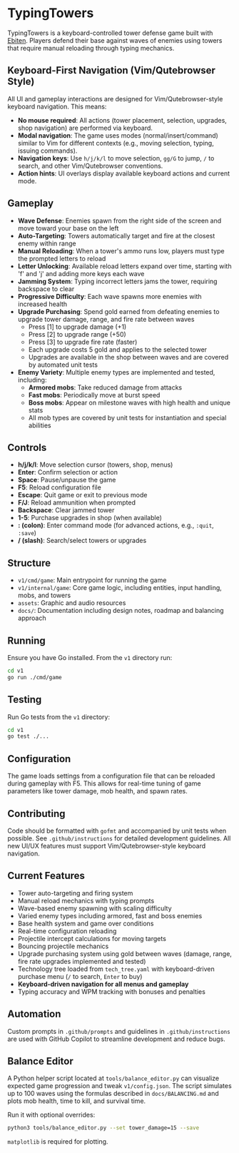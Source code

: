 # TypingTowers

TypingTowers is a keyboard-controlled tower defense game built with [Ebiten](https://ebiten.org/). Players defend their base against waves of enemies using towers that require manual reloading through typing mechanics.

## Keyboard-First Navigation (Vim/Qutebrowser Style)

All UI and gameplay interactions are designed for Vim/Qutebrowser-style keyboard navigation. This means:

- **No mouse required**: All actions (tower placement, selection, upgrades, shop navigation) are performed via keyboard.
- **Modal navigation**: The game uses modes (normal/insert/command) similar to Vim for different contexts (e.g., moving selection, typing, issuing commands).
- **Navigation keys**: Use `h/j/k/l` to move selection, `gg/G` to jump, `/` to search, and other Vim/Qutebrowser conventions.
- **Action hints**: UI overlays display available keyboard actions and current mode.

## Gameplay

- **Wave Defense**: Enemies spawn from the right side of the screen and move toward your base on the left
- **Auto-Targeting**: Towers automatically target and fire at the closest enemy within range
- **Manual Reloading**: When a tower's ammo runs low, players must type the prompted letters to reload
- **Letter Unlocking**: Available reload letters expand over time, starting with 'f' and 'j' and adding more keys each wave
- **Jamming System**: Typing incorrect letters jams the tower, requiring backspace to clear
- **Progressive Difficulty**: Each wave spawns more enemies with increased health
- **Upgrade Purchasing**: Spend gold earned from defeating enemies to upgrade tower damage, range, and fire rate between waves
  - Press [1] to upgrade damage (+1)
  - Press [2] to upgrade range (+50)
  - Press [3] to upgrade fire rate (faster)
  - Each upgrade costs 5 gold and applies to the selected tower
  - Upgrades are available in the shop between waves and are covered by automated unit tests
- **Enemy Variety**: Multiple enemy types are implemented and tested, including:
  - **Armored mobs**: Take reduced damage from attacks
  - **Fast mobs**: Periodically move at burst speed
  - **Boss mobs**: Appear on milestone waves with high health and unique stats
  - All mob types are covered by unit tests for instantiation and special abilities

## Controls

- **h/j/k/l**: Move selection cursor (towers, shop, menus)
- **Enter**: Confirm selection or action
- **Space**: Pause/unpause the game
- **F5**: Reload configuration file
- **Escape**: Quit game or exit to previous mode
- **F/J**: Reload ammunition when prompted
- **Backspace**: Clear jammed tower
- **1-5**: Purchase upgrades in shop (when available)
- **: (colon)**: Enter command mode (for advanced actions, e.g., `:quit`, `:save`)
- **/ (slash)**: Search/select towers or upgrades

## Structure

- `v1/cmd/game`: Main entrypoint for running the game
- `v1/internal/game`: Core game logic, including entities, input handling, mobs, and towers
- `assets`: Graphic and audio resources
- `docs/`: Documentation including design notes, roadmap and balancing approach

## Running

Ensure you have Go installed. From the `v1` directory run:

```bash
cd v1
go run ./cmd/game
```

## Testing

Run Go tests from the `v1` directory:

```bash
cd v1
go test ./...
```

## Configuration

The game loads settings from a configuration file that can be reloaded during gameplay with F5. This allows for real-time tuning of game parameters like tower damage, mob health, and spawn rates.

## Contributing

Code should be formatted with `gofmt` and accompanied by unit tests when possible. See `.github/instructions` for detailed development guidelines. All new UI/UX features must support Vim/Qutebrowser-style keyboard navigation.

## Current Features

- Tower auto-targeting and firing system
- Manual reload mechanics with typing prompts
- Wave-based enemy spawning with scaling difficulty
- Varied enemy types including armored, fast and boss enemies
- Base health system and game over conditions
- Real-time configuration reloading
- Projectile intercept calculations for moving targets
- Bouncing projectile mechanics
- Upgrade purchasing system using gold between waves (damage, range, fire rate upgrades implemented and tested)
- Technology tree loaded from `tech_tree.yaml` with keyboard-driven purchase menu (`/` to search, `Enter` to buy)
- **Keyboard-driven navigation for all menus and gameplay**
- Typing accuracy and WPM tracking with bonuses and penalties

## Automation

Custom prompts in `.github/prompts` and guidelines in `.github/instructions` are used with GitHub Copilot to streamline development and reduce bugs.

## Balance Editor

A Python helper script located at `tools/balance_editor.py` can visualize expected game progression and tweak `v1/config.json`. The script simulates up to 100 waves using the formulas described in `docs/BALANCING.md` and plots mob health, time to kill, and survival time.

Run it with optional overrides:

```bash
python3 tools/balance_editor.py --set tower_damage=15 --save
```

`matplotlib` is required for plotting.
